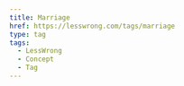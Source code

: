 ```yaml
---
title: Marriage
href: https://lesswrong.com/tags/marriage
type: tag
tags:
  - LessWrong
  - Concept
  - Tag
---
```


